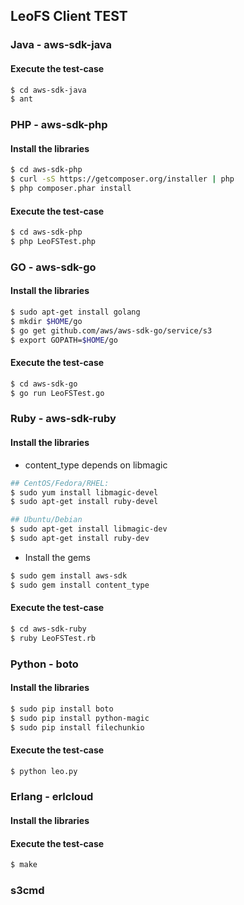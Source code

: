 ## LeoFS Client TEST

### Java - aws-sdk-java
#### Execute the test-case

```bash
$ cd aws-sdk-java
$ ant
```

### PHP - aws-sdk-php
#### Install the libraries

```bash
$ cd aws-sdk-php
$ curl -sS https://getcomposer.org/installer | php
$ php composer.phar install
```

#### Execute the test-case

```bash
$ cd aws-sdk-php
$ php LeoFSTest.php
```

### GO - aws-sdk-go
#### Install the libraries

```bash
$ sudo apt-get install golang
$ mkdir $HOME/go
$ go get github.com/aws/aws-sdk-go/service/s3
$ export GOPATH=$HOME/go
```

#### Execute the test-case

```bash
$ cd aws-sdk-go
$ go run LeoFSTest.go
```

### Ruby - aws-sdk-ruby
#### Install the libraries

* content_type depends on libmagic

```bash
## CentOS/Fedora/RHEL: 
$ sudo yum install libmagic-devel
$ sudo apt-get install ruby-devel

## Ubuntu/Debian
$ sudo apt-get install libmagic-dev
$ sudo apt-get install ruby-dev
```

* Install the gems

```bash
$ sudo gem install aws-sdk
$ sudo gem install content_type
```

#### Execute the test-case

```bash
$ cd aws-sdk-ruby
$ ruby LeoFSTest.rb
``` 

### Python - boto
#### Install the libraries

```bash
$ sudo pip install boto
$ sudo pip install python-magic
$ sudo pip install filechunkio
```

#### Execute the test-case

```bash
$ python leo.py
```

### Erlang - erlcloud
#### Install the libraries

#### Execute the test-case

```bash
$ make 
```
### s3cmd

